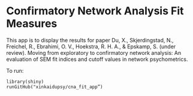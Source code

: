 # Confirmatory Network Analysis Fit Measures

This app is to display the results for paper Du, X., Skjerdingstad, N., Freichel, R., Ebrahimi, O. V., Hoekstra, R. H. A., & Epskamp, S. (under review). Moving from exploratory to confirmatory network analysis: An evaluation of SEM fit indices and cutoff values in network psychometrics.

To run:

```
library(shiny)
runGitHub("xinkaidupsy/cna_fit_app”)
```
